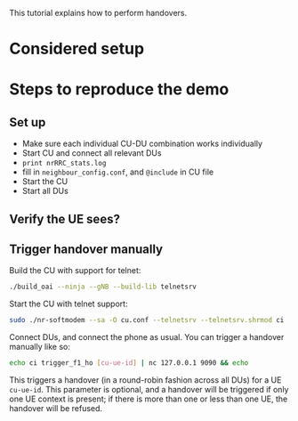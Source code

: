 This tutorial explains how to perform handovers.

# Considered setup

# Steps to reproduce the demo

## Set up

- Make sure each individual CU-DU combination works individually
- Start CU and connect all relevant DUs
- `print nrRRC_stats.log`
- fill in `neighbour_config.conf`, and `@include` in CU file
- Start the CU
- Start all DUs

## Verify the UE sees?



## Trigger handover manually

Build the CU with support for telnet:
```bash
./build_oai --ninja --gNB --build-lib telnetsrv
```

Start the CU with telnet support:
```bash
sudo ./nr-softmodem --sa -O cu.conf --telnetsrv --telnetsrv.shrmod ci
```

Connect DUs, and connect the phone as usual. You can trigger a handover
manually like so:
```bash
echo ci trigger_f1_ho [cu-ue-id] | nc 127.0.0.1 9090 && echo
```

This triggers a handover (in a round-robin fashion across all DUs) for a UE
`cu-ue-id`. This parameter is optional, and a handover will be triggered if
only one UE context is present; if there is more than one or less than one UE,
the handover will be refused.

